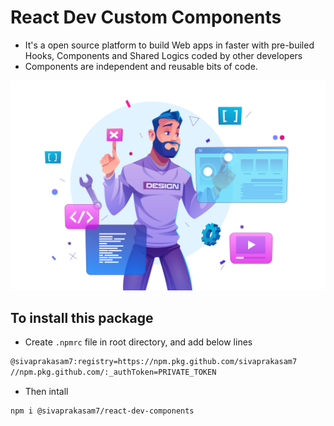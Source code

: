 # React Dev Custom Components

- It's a open source platform to build Web apps in faster with pre-builed Hooks, Components and Shared Logics coded by other developers
- Components are independent and reusable bits of code.

<img src="./stories/assets/arangemen.jpg" alt="Arrangement" />

## To install this package

- Create `.npmrc` file in root directory, and add below lines

```bash
@sivaprakasam7:registry=https://npm.pkg.github.com/sivaprakasam7
//npm.pkg.github.com/:_authToken=PRIVATE_TOKEN
```

- Then intall

```bash
npm i @sivaprakasam7/react-dev-components
```
